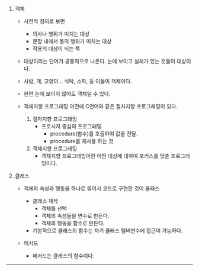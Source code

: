 
1. 객체
    + 사전적 정의로 보면
        - 의사나 행위가 미치는 대상
        - 문장 내에서 동의 행위가 미치는 대상
        - 작용의 대상이 되는 쪽
    
    
    + 대상이라는 단어가 공통적으로 나온다. 눈에 보이고 실체가 있는 것들이 대상이다.
    + 사람, 개, 고양이 .. 식탁, 소파, 등 이들이 객체이다.

    + 한편 눈에 보이지 않아도 객체일 수 있다.

    + 객체지향 프로그래밍 이전에 C언어와 같은 절차지향 프로그래밍이 있다.
        1. 절차지향 프로그래밍
            - 프로시저 중심의 프로그래밍
                - procedure(함수)를 호출하여 값을 전달.
                - procedure를 재사용 하는 것
        2. 객체지향 프로그래밍
            - 객체지향 프로그래밍이란 어떤 대상에 대하여 포커스를 맞춘 프로그래밍이다. 
    

2. 클래스
    + 객체의 속성과 행동을 하나로 묶어서 코드로 구현한 것이 클래스
        - 클래스 제작
            - 객체를 선택
            - 객체의 속성들을 변수로 만든다.
            - 객체의 행동을 함수로 만든다.
        - 기본적으로 클래스의 함수는 자기 클래스 멤버변수에 접근이 가능하다.

    + 메서드
        - 메서드는 클래스의 함수이다.
----
        

